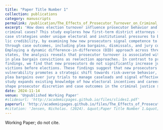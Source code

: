 ```yaml
---
title: "Paper Title Number 1"
collection: publications
category: manuscripts
permalink: /publication/The_Effects_of_Prosecutor_Turnover_on_Criminal_Case_Outcomes
excerpt: 'How does election turnover influence prosecutor behavior and the outcomes of
criminal cases? This study explores how first-term district attorneys (DAs) adjust
case strategies under unique electoral and institutional pressures to build pub-
lic credibility, by examining how new prosecutors signal competence to voters
through case outcomes, including plea bargains, dismissals, and jury convictions.
Employing a dynamic difference-in-difference (DID) approach across three U.S.
states, the analysis reveals that prosecutor turnover is associated with an increase
in plea bargain convictions as reelection approaches. In contrast to prior research
findings, we find that new prosecutors do not significantly increase jury trial con-
victions before elections. These findings suggest that new prosecutors’ electoral
vulnerability promotes a strategic shift towards risk-averse behavior, prioritizing
plea bargains over jury trials to manage caseloads and signal effectiveness. This
study expands existing knowledge of how electoral incentives and career concerns
shape prosecutor discretion and case outcomes in the criminal justice system.'
date: 2024-11-14
venue: 'Unpublished Working Paper'
#slidesurl: 'http://academicpages.github.io/files/slides1.pdf'
paperurl: 'http://academicpages.github.io/files/The_Effects_of_Prosecutor_Turnover_on_Criminal_Case_Outcomes_11-14.pdf'
#citation: 'Jensen, Nicholas. (2024). &quot;Paper Title Number 1.&quot; <i>Journal 1</i>. 1(1).'
---
```

Working Paper; do not cite.